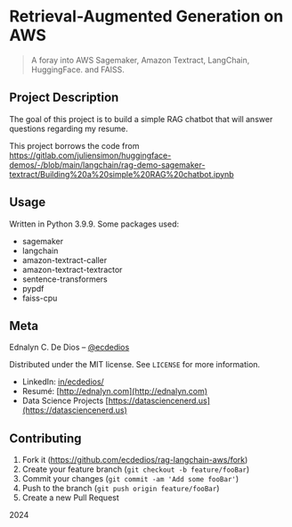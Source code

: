 # Retrieval-Augmented Generation on AWS

> A foray into AWS Sagemaker, Amazon Textract, LangChain, HuggingFace. and FAISS.

## Project Description

The goal of this project is to build a simple RAG chatbot that will answer questions regarding my resume.

This project borrows the code from  
https://gitlab.com/juliensimon/huggingface-demos/-/blob/main/langchain/rag-demo-sagemaker-textract/Building%20a%20simple%20RAG%20chatbot.ipynb

## Usage

Written in Python 3.9.9. Some packages used:

- sagemaker
- langchain
- amazon-textract-caller
- amazon-textract-textractor
- sentence-transformers
- pypdf
- faiss-cpu

## Meta

Ednalyn C. De Dios – [@ecdedios](https://github.com/ecdedios)

Distributed under the MIT license. See `LICENSE` for more information.

- LinkedIn: [in/ecdedios/](https://www.linkedin.com/in/ecdedios/)
- Resumé: [http://ednalyn.com](http://ednalyn.com)
- Data Science Projects [https://datasciencenerd.us](https://datasciencenerd.us)

## Contributing

1. Fork it (<https://github.com/ecdedios/rag-langchain-aws/fork>)
2. Create your feature branch (`git checkout -b feature/fooBar`)
3. Commit your changes (`git commit -am 'Add some fooBar'`)
4. Push to the branch (`git push origin feature/fooBar`)
5. Create a new Pull Request

2024
